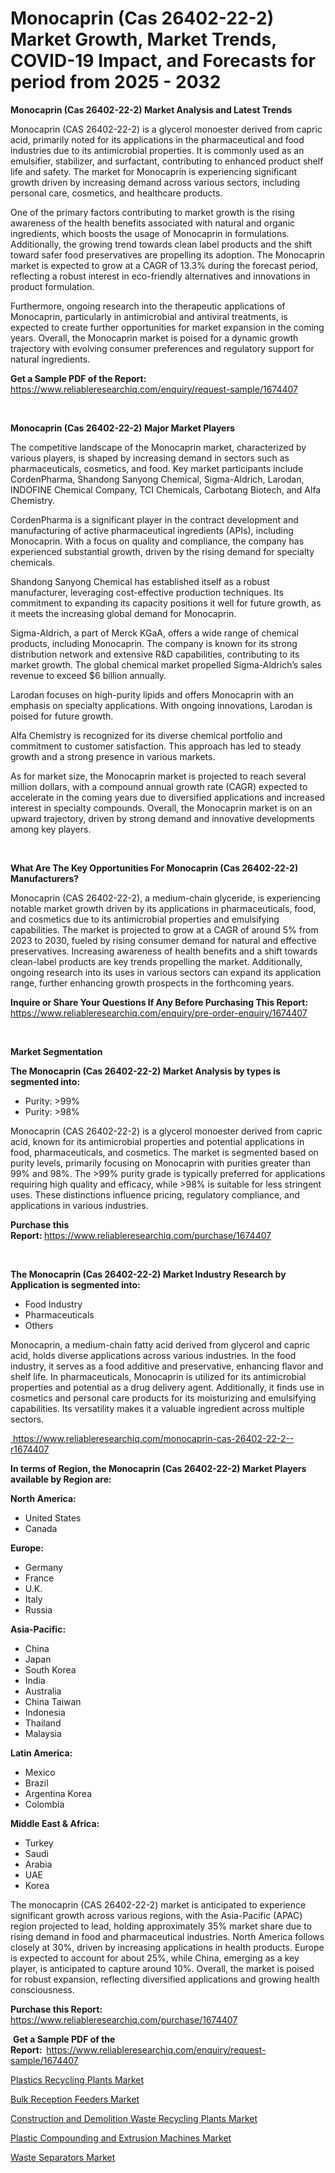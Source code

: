 <p><h1>Monocaprin (Cas 26402-22-2) Market Growth, Market Trends, COVID-19 Impact, and Forecasts for period from 2025 - 2032</h1></p><p><strong>Monocaprin (Cas 26402-22-2) Market Analysis and Latest Trends</strong></p>
<p><p>Monocaprin (CAS 26402-22-2) is a glycerol monoester derived from capric acid, primarily noted for its applications in the pharmaceutical and food industries due to its antimicrobial properties. It is commonly used as an emulsifier, stabilizer, and surfactant, contributing to enhanced product shelf life and safety. The market for Monocaprin is experiencing significant growth driven by increasing demand across various sectors, including personal care, cosmetics, and healthcare products.</p><p>One of the primary factors contributing to market growth is the rising awareness of the health benefits associated with natural and organic ingredients, which boosts the usage of Monocaprin in formulations. Additionally, the growing trend towards clean label products and the shift toward safer food preservatives are propelling its adoption. The Monocaprin market is expected to grow at a CAGR of 13.3% during the forecast period, reflecting a robust interest in eco-friendly alternatives and innovations in product formulation.</p><p>Furthermore, ongoing research into the therapeutic applications of Monocaprin, particularly in antimicrobial and antiviral treatments, is expected to create further opportunities for market expansion in the coming years. Overall, the Monocaprin market is poised for a dynamic growth trajectory with evolving consumer preferences and regulatory support for natural ingredients.</p></p>
<p><strong>Get a Sample PDF of the Report:&nbsp;</strong> <a href="https://www.reliableresearchiq.com/enquiry/request-sample/1674407?utm_campaign=1876&utm_medium=2&utm_source=Github&utm_content=ia&utm_term=25032025&utm_id=monocaprin-cas-26402-22-2">https://www.reliableresearchiq.com/enquiry/request-sample/1674407</a></p>
<p>&nbsp;</p>
<p><strong>Monocaprin (Cas 26402-22-2) Major Market Players</strong></p>
<p><p>The competitive landscape of the Monocaprin market, characterized by various players, is shaped by increasing demand in sectors such as pharmaceuticals, cosmetics, and food. Key market participants include CordenPharma, Shandong Sanyong Chemical, Sigma-Aldrich, Larodan, INDOFINE Chemical Company, TCI Chemicals, Carbotang Biotech, and Alfa Chemistry.</p><p>CordenPharma is a significant player in the contract development and manufacturing of active pharmaceutical ingredients (APIs), including Monocaprin. With a focus on quality and compliance, the company has experienced substantial growth, driven by the rising demand for specialty chemicals.</p><p>Shandong Sanyong Chemical has established itself as a robust manufacturer, leveraging cost-effective production techniques. Its commitment to expanding its capacity positions it well for future growth, as it meets the increasing global demand for Monocaprin.</p><p>Sigma-Aldrich, a part of Merck KGaA, offers a wide range of chemical products, including Monocaprin. The company is known for its strong distribution network and extensive R&D capabilities, contributing to its market growth. The global chemical market propelled Sigma-Aldrich’s sales revenue to exceed $6 billion annually.</p><p>Larodan focuses on high-purity lipids and offers Monocaprin with an emphasis on specialty applications. With ongoing innovations, Larodan is poised for future growth.</p><p>Alfa Chemistry is recognized for its diverse chemical portfolio and commitment to customer satisfaction. This approach has led to steady growth and a strong presence in various markets.</p><p>As for market size, the Monocaprin market is projected to reach several million dollars, with a compound annual growth rate (CAGR) expected to accelerate in the coming years due to diversified applications and increased interest in specialty compounds. Overall, the Monocaprin market is on an upward trajectory, driven by strong demand and innovative developments among key players.</p></p>
<p>&nbsp;</p>
<p><strong>What Are The Key Opportunities For Monocaprin (Cas 26402-22-2) Manufacturers?</strong></p>
<p><p>Monocaprin (CAS 26402-22-2), a medium-chain glyceride, is experiencing notable market growth driven by its applications in pharmaceuticals, food, and cosmetics due to its antimicrobial properties and emulsifying capabilities. The market is projected to grow at a CAGR of around 5% from 2023 to 2030, fueled by rising consumer demand for natural and effective preservatives. Increasing awareness of health benefits and a shift towards clean-label products are key trends propelling the market. Additionally, ongoing research into its uses in various sectors can expand its application range, further enhancing growth prospects in the forthcoming years.</p></p>
<p><strong>Inquire or Share Your Questions If Any Before Purchasing This Report:</strong> <a href="https://www.reliableresearchiq.com/enquiry/pre-order-enquiry/1674407?utm_campaign=1876&utm_medium=2&utm_source=Github&utm_content=ia&utm_term=25032025&utm_id=monocaprin-cas-26402-22-2">https://www.reliableresearchiq.com/enquiry/pre-order-enquiry/1674407</a></p>
<p>&nbsp;</p>
<p><strong>Market Segmentation</strong></p>
<p><strong>The Monocaprin (Cas 26402-22-2) Market Analysis by types is segmented into:</strong></p>
<p><ul><li>Purity: >99%</li><li>Purity: >98%</li></ul></p>
<p><p>Monocaprin (CAS 26402-22-2) is a glycerol monoester derived from capric acid, known for its antimicrobial properties and potential applications in food, pharmaceuticals, and cosmetics. The market is segmented based on purity levels, primarily focusing on Monocaprin with purities greater than 99% and 98%. The >99% purity grade is typically preferred for applications requiring high quality and efficacy, while >98% is suitable for less stringent uses. These distinctions influence pricing, regulatory compliance, and applications in various industries.</p></p>
<p><strong>Purchase this Report:&nbsp;</strong><a href="https://www.reliableresearchiq.com/purchase/1674407?utm_campaign=1876&utm_medium=2&utm_source=Github&utm_content=ia&utm_term=25032025&utm_id=monocaprin-cas-26402-22-2">https://www.reliableresearchiq.com/purchase/1674407</a></p>
<p>&nbsp;</p>
<p><strong>The Monocaprin (Cas 26402-22-2) Market Industry Research by Application is segmented into:</strong></p>
<p><ul><li>Food Industry</li><li>Pharmaceuticals</li><li>Others</li></ul></p>
<p><p>Monocaprin, a medium-chain fatty acid derived from glycerol and capric acid, holds diverse applications across various industries. In the food industry, it serves as a food additive and preservative, enhancing flavor and shelf life. In pharmaceuticals, Monocaprin is utilized for its antimicrobial properties and potential as a drug delivery agent. Additionally, it finds use in cosmetics and personal care products for its moisturizing and emulsifying capabilities. Its versatility makes it a valuable ingredient across multiple sectors.</p></p>
<p><a href="https://www.reliableresearchiq.com/monocaprin-cas-26402-22-2--r1674407?utm_campaign=1876&utm_medium=2&utm_source=Github&utm_content=ia&utm_term=25032025&utm_id=monocaprin-cas-26402-22-2">&nbsp;https://www.reliableresearchiq.com/monocaprin-cas-26402-22-2--r1674407</a></p>
<p><strong>In terms of Region, the Monocaprin (Cas 26402-22-2) Market Players available by Region are:</strong></p>
<p>
    <p> <strong> North America: </strong>
        <ul>
            <li>United States</li>
            <li>Canada</li>
        </ul>
        </p> 
    <p> <strong> Europe: </strong>
        <ul>
            <li>Germany</li>
            <li>France</li>
            <li>U.K.</li>
            <li>Italy</li>
            <li>Russia</li>
        </ul>
        </p> 
    <p> <strong> Asia-Pacific: </strong>
        <ul>
            <li>China</li>
            <li>Japan</li>
            <li>South Korea</li>
            <li>India</li>
            <li>Australia</li>
            <li>China Taiwan</li>
            <li>Indonesia</li>
            <li>Thailand</li>
            <li>Malaysia</li>
        </ul>
        </p> 
    <p> <strong> Latin America: </strong>
        <ul>
            <li>Mexico</li>
            <li>Brazil</li>
            <li>Argentina Korea</li>
            <li>Colombia</li>
        </ul>
        </p> 
    <p> <strong> Middle East & Africa: </strong>
        <ul>
            <li>Turkey</li>
            <li>Saudi</li>
            <li>Arabia</li>
            <li>UAE</li>
            <li>Korea</li>
        </ul>
    </p>
    </p>
<p><p>The monocaprin (CAS 26402-22-2) market is anticipated to experience significant growth across various regions, with the Asia-Pacific (APAC) region projected to lead, holding approximately 35% market share due to rising demand in food and pharmaceutical industries. North America follows closely at 30%, driven by increasing applications in health products. Europe is expected to account for about 25%, while China, emerging as a key player, is anticipated to capture around 10%. Overall, the market is poised for robust expansion, reflecting diversified applications and growing health consciousness.</p></p>
<p><strong>Purchase this Report: </strong><a href="https://www.reliableresearchiq.com/purchase/1674407?utm_campaign=1876&utm_medium=2&utm_source=Github&utm_content=ia&utm_term=25032025&utm_id=monocaprin-cas-26402-22-2">https://www.reliableresearchiq.com/purchase/1674407</a></p>
<p>&nbsp;<strong>Get a Sample PDF of the Report:&nbsp;&nbsp;</strong><a href="https://www.reliableresearchiq.com/enquiry/request-sample/1674407?utm_campaign=1876&utm_medium=2&utm_source=Github&utm_content=ia&utm_term=25032025&utm_id=monocaprin-cas-26402-22-2">https://www.reliableresearchiq.com/enquiry/request-sample/1674407</a></p>
<p><strong></strong></p>
<p><p><a href="https://github.com/latilsmickl8/Market-Research-Report-List-1/blob/main/plastics-recycling-plants-market.md?utm_campaign=1876&utm_medium=2&utm_source=Github&utm_content=ia&utm_term=25032025&utm_id=monocaprin-cas-26402-22-2">Plastics Recycling Plants Market</a></p><p><a href="https://github.com/habyoneub/Market-Research-Report-List-1/blob/main/bulk-reception-feeders-market.md?utm_campaign=1876&utm_medium=2&utm_source=Github&utm_content=ia&utm_term=25032025&utm_id=monocaprin-cas-26402-22-2">Bulk Reception Feeders Market</a></p><p><a href="https://github.com/haklagjbj/Market-Research-Report-List-1/blob/main/construction-and-demolition-waste-recycling-plants-market.md?utm_campaign=1876&utm_medium=2&utm_source=Github&utm_content=ia&utm_term=25032025&utm_id=monocaprin-cas-26402-22-2">Construction and Demolition Waste Recycling Plants Market</a></p><p><a href="https://github.com/drissahrouk/Market-Research-Report-List-1/blob/main/plastic-compounding-and-extrusion-machines-market.md?utm_campaign=1876&utm_medium=2&utm_source=Github&utm_content=ia&utm_term=25032025&utm_id=monocaprin-cas-26402-22-2">Plastic Compounding and Extrusion Machines Market</a></p><p><a href="https://github.com/kemauteve/Market-Research-Report-List-1/blob/main/waste-separators-market.md?utm_campaign=1876&utm_medium=2&utm_source=Github&utm_content=ia&utm_term=25032025&utm_id=monocaprin-cas-26402-22-2">Waste Separators Market</a></p></p>